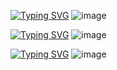 [![Typing SVG](https://readme-typing-svg.herokuapp.com/?color=4169E1&size=35&center=true&vCenter=true&width=1100&lines=Esta,+é+a+Pagina+Principal+:%29)](https://git.io/typing-svg)
![image](https://github.com/cohabzzz/clima/assets/157136085/e9baa008-527c-44e8-a87a-085db6de0f8b)

[![Typing SVG](https://readme-typing-svg.herokuapp.com/?color=4169E1&size=35&center=true&vCenter=true&width=1100&lines=Esta,+é+a+Pagina+Do+Clima+:%29)](https://git.io/typing-svg)
![image](https://github.com/cohabzzz/clima/assets/157136085/8d703d80-5d12-46eb-a401-e9a1176503f4)

[![Typing SVG](https://readme-typing-svg.herokuapp.com/?color=4169E1&size=35&center=true&vCenter=true&width=1100&lines=E+Esta+é+a+Pagina+Com+Erro+:%29)](https://git.io/typing-svg)
![image](https://github.com/cohabzzz/clima/assets/157136085/a46d2b1d-89c1-415d-8712-1424fd7097ef)



